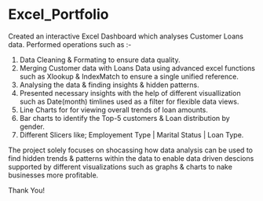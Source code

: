# Excel_Portfolio

Created an interactive Excel Dashboard which analyses Customer Loans data.
Performed operations such as :-
1.  Data Cleaning & Formating to ensure data quality.
2.  Merging Customer data with Loans Data using advanced excel functions such as Xlookup & IndexMatch to ensure a single unified reference.
3.  Analysing the data & finding insights & hidden patterns.
4.  Presented necessary insights with the help of different visuallization such as Date(month) timlines used as a filter for flexible data views.
5.  Line Charts for for viewing overall trends of loan amounts.
6.  Bar charts to identify the Top-5 customers & Loan distribution by gender.
7.  Different Slicers like; Employement Type | Marital Status | Loan Type.

The project solely focuses on shocassing how data analysis can be used to find hidden trends & patterns within the data to enable data driven descions supported by different visualizations such as graphs & charts to nake businesses more profitable.

Thank You!
